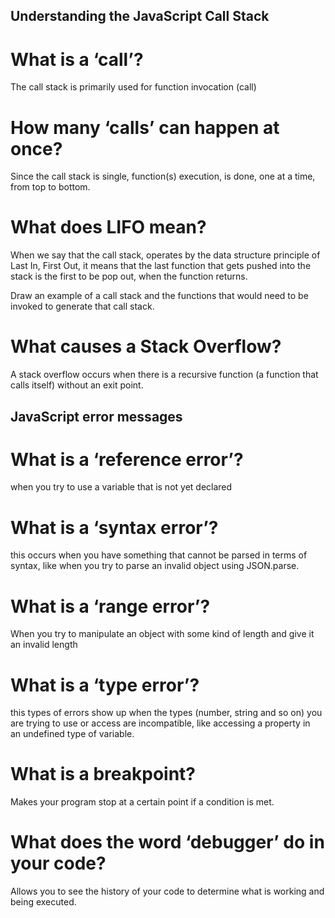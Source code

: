 ## Understanding the JavaScript Call Stack

# What is a ‘call’?
The call stack is primarily used for function invocation (call)

# How many ‘calls’ can happen at once?
Since the call stack is single, function(s) execution, is done, one at a time, from top to bottom.

# What does LIFO mean?
When we say that the call stack, operates by the data structure principle of Last In, First Out, it means that the last function that gets pushed into the stack is the first to be pop out, when the function returns.

Draw an example of a call stack and the functions that would need to be invoked to generate that call stack.






# What causes a Stack Overflow?
A stack overflow occurs when there is a recursive function (a function that calls itself) without an exit point. 


## JavaScript error messages

# What is a ‘reference error’?
when you try to use a variable that is not yet declared 

# What is a ‘syntax error’?
this occurs when you have something that cannot be parsed in terms of syntax, like when you try to parse an invalid object using JSON.parse.

# What is a ‘range error’?
When you try to manipulate an object with some kind of length and give it an invalid length

# What is a ‘type error’?
this types of errors show up when the types (number, string and so on) you are trying to use or access are incompatible, like accessing a property in an undefined type of variable.

# What is a breakpoint?
Makes your program stop at a certain point if a condition is met.

# What does the word ‘debugger’ do in your code?
Allows you to see the history of your code to determine what is working and being executed.
